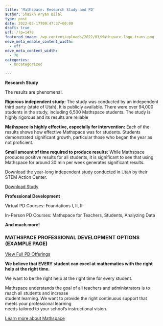 ```yaml
---
title: 'Mathspace: Research Study and PD'
author: Shaikh Aryan Bilal
type: post
date: 2022-03-17T09:47:37+00:00
draft: true
url: /?p=1478
featured_image: /wp-content/uploads/2022/03/Mathspace-logo-trans.png
neve_meta_enable_content_width:
  - off
neve_meta_content_width:
  - 70
categories:
  - Uncategorized

---
```

<div id="mk-text-block-798" class="mk-text-block ">
  <p>
    <strong>Research Study</strong>
  </p>
  
  <p>
    The results are phenomenal.
  </p>
  
  <p>
    <strong>Rigorous independent study:</strong> The study was conducted by an independent third party (state of Utah). It is publicly available. There were over 94,000 students in the study, including 6,500 Mathspace students. The study is highly rigorous and its results are reliable
  </p>
  
  <p>
    <strong>Mathspace is highly effective, especially for intervention:</strong> Each of the results shows how effective Mathspace was for students. Students demonstrated significant growth, particular those who began the year as not proficient.
  </p>
  
  <p>
    <strong>Small amount of time required to produce results:</strong> While Mathspace produces positive results for all students, it is significant to see that using Mathspace for around 30 min per week generates significant results.
  </p>
  
  <p>
    Download the year-long independent study conducted in Utah by their STEM Action Center.
  </p>
  
  <div class="clearboth">
  </div>
</div>

<div class="mk-button-align left">
  <a class="mk-button dark button-937 light-color mk-shortcode three-dimension medium " href="https://tinyurl.com/MSUtahstudy2019" target="_blank" rel="noopener">Download Study</a>
</div>

<div class="mk-divider mk-shortcode divider_full_width double_dot ">
  <div class="divider-inner">
  </div>
</div>

<div class="clearboth">
</div>

<div id="mk-text-block-957" class="mk-text-block ">
  <p>
    <strong>Professional Development</strong>
  </p>
  
  <p>
    Virtual PD Courses: Foundations I, II, III
  </p>
  
  <p>
    In-Person PD Courses: Mathspace for Teachers, Students, Analyzing Data
  </p>
  
  <p>
    <strong>And much more!</strong>
  </p>
  
  <div class="clearboth">
  </div>
</div>

<div class="mk-image-shortcode mk-shortcode align-center simple-frame inside-image ">
  <h3 class="mk-shortcode mk-fancy-title pattern-style mk-shortcode-heading">
    MATHSPACE PROFESSIONAL DEVELOPMENT OPTIONS (EXAMPLE PAGE)
  </h3>
  
  <div class="mk-image-inner">
    <img class="lightbox-false" title="" src="http://backbonecommunications.com/wp-content/uploads/2019/09/Mathspace-PD-Example.png" alt="" />
  </div>
</div>

<div class="clearboth">
</div>

<div>
</div>

<div class="mk-button-align left">
  <a class="mk-button dark button-730 light-color mk-shortcode three-dimension medium " href="https://drive.google.com/file/d/13svFeX8xu3s8dZvSxVI2HGg07RA0H8oE/view" target="_self" rel="noopener">View Full PD Offerings</a>
</div>

<div class="mk-divider mk-shortcode divider_full_width double_dot ">
  <div class="divider-inner">
  </div>
</div>

<div id="mk-text-block-301" class="mk-text-block ">
  <p>
    <strong>We believe that EVERY student can excel at mathematics with the right help at the right time.</strong>
  </p>
  
  <p>
    We want to be the right help at the right time for every student.
  </p>
  
  <p>
    Mathspace understands the goal of all teachers and administrators is to reach all students and increase<br /> student learning. We want to provide the right continuous support that meets your professional learning<br /> needs tailored to your school’s instructional vision.
  </p>
  
  <div class="clearboth">
  </div>
</div>

<div class="mk-button-align left">
  <a class="mk-button dark button-674 light-color mk-shortcode three-dimension medium " href="http://backbonecommunications.com/Standards-Based-Math-Intervention" target="_self" rel="noopener">Learn more about Mathspace</a>
</div>